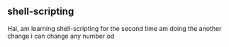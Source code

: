 ## shell-scripting
Hai, am learning shell-scripting for the second time
am doing the another change
i can change any number od 